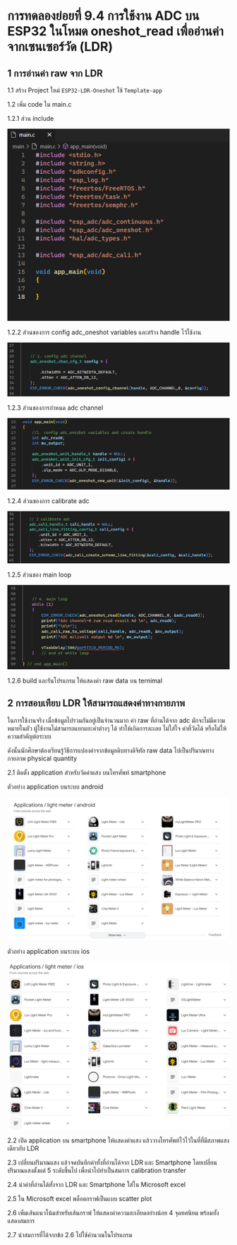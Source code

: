 # การทดลองย่อยที่ 9.4  การใช้งาน ADC บน ESP32 ในโหมด oneshot_read เพื่ออ่านค่าจากเซนเซอร์วัด (LDR) 

## 1 การอ่านค่า raw จาก LDR
1.1 สร้าง Project  ใหม่ `ESP32-LDR-Oneshot` ใช้  `Template-app`

1.2 เพิ่ม code  ใน main.c

1.2.1 ส่วน include

![alt text](./Pictures/image-23.png)

1.2.2 ส่วนของการ config adc_oneshot variables และสร้าง handle ไว้ใช้งาน

![alt text](./Pictures/image-28.png)

1.2.3 ส่วนของการกำหนด adc channel

![alt text](./Pictures/image-29.png)

1.2.4 ส่วนของการ calibrate adc

![alt text](./Pictures/image-30.png)

1.2.5 ส่วนของ main loop

![alt text](./Pictures/image-31.png)


1.2.6 build และรันโปรแกรม ให้แสดงค่า raw data บน ternimal


## 2 การสอบเทียบ LDR ให้สามารถแสดงค่าทางกายภาพ

ในการใช้งานจริง เมื่อข้อมูลไปรวมกันอยู่เป็นจำนวนมาก ค่า raw ที่อ่านได้จาก adc มักจะไม่มีความหมายในตัว ผู้ใช้งานไม่สามารถแยกแยะค่าต่างๆ ได้ ทำให้เกิดการละเลย ไม่ใส่ใจ ค่าที่วัดได้ หรือไม่ให้ความสำคัญต่อระบบ

ดังนั้นนักศึกษาต้องเรียนรู้วิธีการแปลงค่าจากข้อมูลดิบทางดิจิทัล raw data ไปเป็นปริมาณทางกายภาพ physical quantity

2.1 ติดตั้ง application สำหรับวัดค่าแสง บนโทรศัพท์ smartphone

ตัวอย่าง application บนระบบ android

![alt text](./Pictures/image-32.png)

ตัวอย่าง application บนระบบ ios

![alt text](./Pictures/image-33.png)

2.2 เปิด application บน smartphone ให้แสดงค่าแสง แล้ววางโทรศัพท์ไว้ไว้ในที่ที่มีสภาพแสงเดียวกับ LDR


2.3 เปลี่ยนปริมาณแสง แล้วจดบันทึกค่าทั้งที่อ่านได้จาก LDR และ Smartphone โดยเปลี่ยนปริมาณแสงตั้งแต่  5 ระดับขึ้นไป เพื่อนำไปทำเป็นสมการ calibration transfer


2.4 นำค่าที่อ่านได้ทั้งจาก LDR และ Smartphone ใส่ใน Microsoft excel

2.5 ใน Microsoft excel พล็อตกราฟเป็นแบบ scatter plot 

2.6 เพิ่มเส้นแนวโน้มสำหรับเส้นกราฟ ให้แสดงค่าความละเอียดอย่างน้อย 4 จุดทศนิยม พร้อมทั้งแสดงสมการ

2.7 นำสมการที่ได้จากข้อ 2.6 ไปใช้คำนวณในโปรแกรม 





